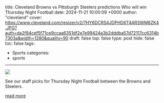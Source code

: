 title: Cleveland Browns vs Pittsburgh Steelers predictions Who will win Thursday Night Football
date: 2024-11-21 10:00:09 +0000
author: "cleveland"
cover: https://www.cleveland.com/resizer/v2/7HY6DCRS4JDPHD6T4ARSWM6ZK4.JPG?auth=da2f84cef5f71ce9ccaa6351df2e7e99424a3b2dddba57d72117cc6314b7303a&width=1280&quality=90
draft: false
top: false
type: post
hide: false
toc: false
tags:
  - Sports
categories:
  - sports
---

![](https://www.cleveland.com/resizer/v2/7HY6DCRS4JDPHD6T4ARSWM6ZK4.JPG?auth=da2f84cef5f71ce9ccaa6351df2e7e99424a3b2dddba57d72117cc6314b7303a&width=1280&quality=90)

See our staff picks for Thursday Night Football between the Browns and Steelers.

[read more](https://www.cleveland.com/browns/2024/11/cleveland-browns-vs-pittsburgh-steelers-predictions-who-will-win-thursday-night-football.html)
